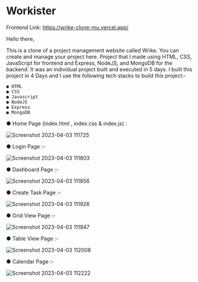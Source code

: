 # Workister

Frontend Link: https://wrike-clone-mu.vercel.app/

Hello there,

This is a clone of a project management website called Wrike. You can create and manage your project here. Project that I made using HTML, CSS, JavaScript for frontend and Express, NodeJS, and MongoDB for the backend. It was an individual project built and executed in 5 days.
I built this project in 4 Days and I use the following tech stacks to build this project:-

    ● HTML
    ● CSS
    ● Javascript
    ● NodeJS
    ● Express
    ● MongoDB

● Home Page (index.html , index.css &  index.js) :


![Screenshot 2023-04-03 111725](https://user-images.githubusercontent.com/119413894/229425513-bad11444-4377-421d-bd8d-ce27512f2639.png)

    
    
    
● Login Page :-
    
    
![Screenshot 2023-04-03 111803](https://user-images.githubusercontent.com/119413894/229424722-fe3ae135-8fe5-4e99-921d-c021f3b116d0.png)




● Dashboard Page  :-

![Screenshot 2023-04-03 111856](https://user-images.githubusercontent.com/119413894/229424926-c8b46100-ae62-46fc-aade-9763f2ea2886.png)





● Create Task Page  :- 

![Screenshot 2023-04-03 111926](https://user-images.githubusercontent.com/119413894/229425025-e0cad280-96c0-402c-a91d-cec0f8258930.png)





● Grid View Page  :- 


![Screenshot 2023-04-03 111947](https://user-images.githubusercontent.com/119413894/229425231-0c313c26-e866-4b7a-bdb1-00af4081891f.png)


● Table View Page  :- 



![Screenshot 2023-04-03 112008](https://user-images.githubusercontent.com/119413894/229425282-fb541c00-845c-4941-bbd2-fe5b1fdea8b5.png)

● Calendar Page  :- 


![Screenshot 2023-04-03 112222](https://user-images.githubusercontent.com/119413894/229425330-d12a6dd9-a39e-44c0-8596-9b58af6936fd.png)


